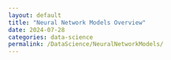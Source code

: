 ```yaml
---
layout: default
title: "Neural Network Models Overview"
date: 2024-07-28
categories: data-science
permalink: /DataScience/NeuralNetworkModels/
---
```

